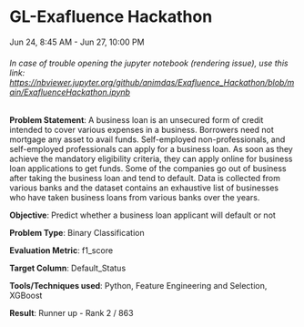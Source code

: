 # GL-Exafluence Hackathon
Jun 24, 8:45 AM - Jun 27, 10:00 PM

###### In case of trouble opening the jupyter notebook (rendering issue), use this link: https://nbviewer.jupyter.org/github/animdas/Exafluence_Hackathon/blob/main/ExafluenceHackathon.ipynb

**Problem Statement**: A business loan is an unsecured form of credit intended to cover various expenses in a business. Borrowers need not mortgage any asset to avail funds. Self-employed non-professionals, and self-employed professionals can apply for a business loan. As soon as they achieve the mandatory eligibility criteria, they can apply online for business loan applications to get funds. Some of the companies go out of business after taking the business loan and tend to default. Data is collected from various banks and
the dataset contains an exhaustive list of businesses who have taken business loans from various banks over the years. 

**Objective**: Predict whether a business loan applicant will default or not

**Problem Type**: Binary Classification

**Evaluation Metric**: f1_score

**Target Column**: Default_Status

**Tools/Techniques used**: Python, Feature Engineering and Selection, XGBoost

**Result**: Runner up - Rank 2 / 863 
